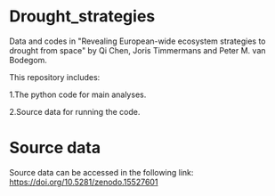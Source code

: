 # Drought_strategies
Data and codes in "Revealing European-wide ecosystem strategies to drought from space" by Qi Chen, Joris Timmermans and Peter M. van Bodegom.

This repository includes:

1.The python code for main analyses.

2.Source data for running the code.

# Source data
Source data can be accessed in the following link:
https://doi.org/10.5281/zenodo.15527601
